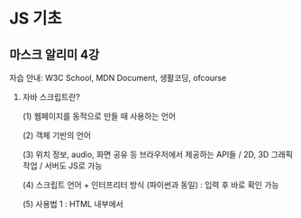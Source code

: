 # JS 기초
## 마스크 알리미 4강

자습 안내: W3C School, MDN Document, 생활코딩, ofcourse

1. 자바 스크립트란? 
   
    (1) 웹페이지를 동적으로 만들 때 사용하는 언어
    
    (2) 객체 기반의 언어
  
    (3) 위치 정보, audio, 화면 공유 등 브라우저에서 제공하는 API들 / 2D, 3D 그래픽 작업 / 서버도 JS로 가능
    
    (4) 스크립트 언어 + 인터프리터 방식 (파이썬과 동일) : 입력 후 바로 확인 가능
    
    (5) 사용법 1 : HTML 내부에서 <script> 태그 내에서 사용
        사용법 2 : .js 파일로 만들고 <script src="파일 경로"><script>
        
    
2. 변수

2.1 데이터 타입: boolean, null, undefined, number, string, symbol, object

2.2 var : 권장하지 않는 변수 선언 방식 

2.3 let : block scope 변수

2.4 const : 변하지 않는 데이터를 저장 (ex. pi, 객체)

2.5 변수 선언 방법
    
    (1) let booleanVal = true
    
    (2) let numverVal = 0
  
    (3) let nullVal = null
    
    (4) let stringVal = ''
    
    (5) let person = { name : "홍길동", phoneNum : "010-000-000" }
  
2.6 확인 방법: typeof(booleanVal)

3. 반복문

3.1 틀린 예시 
            
            for (const i = 0; i<10, i++){
                   
                   console.log(i);
              
              }
              
              이유: const i로 설정하면 i는 계속 0임
               
               수정: const -> let
              
               for (cosnt i in numInfo) {
              
                console.log(`기수: $(i), 서수: $(numInfo[i]}`);
                
                let i = 0;
                
                while ( i < 10) {
                
                console.log(i);
                i++;
                }
                
                
              
3. 조건문

    let score = prompt("점수를 입력하세요 1", 0);
    
    if ( score >= 90){
        console.log("A");
     }


4. DOM 다루기

4.1 Document Object Model : 웹페이지에 접근할 수 있게 해 주는 일종의 인터페이스, 자바스크립트와는 별개
자바스크립트에 DOM을 조작할 수 있는 API 존재

4.2 Node 선택하기

   let idObj = document.getElementById("main");

   let classObj = documnet.getElementsByClassNaem("sfbgx");

   let selectorObj = document.querySelector("#main")
  
   let selectorObj = document.querySelector(".sfbgx")

   let selectorObj = document.querySelectorAll(".sfbgx")

4.3 속성 변경하기

사용 가능한 속성: style, innerText, innerHtml

클릭하면 어느 위치에 있는지 알 수 있음 -> copyselector

let twoDoHee = document.querySelector("붙여넣기")

twoDoHee.style = "color:yellow; background-color:black;"

위와 동일

google.innerText = "양정우"

let googlelogo = document.querySelector("붙여넣기")

googlelogo.innerHTML = '<a herf="https://naver.com">네이버</a> //작은 따옴표 안 되면 ` 사용

let aTag = document.querySelector("붙여넣기")

aTag.href = "https://naver.com" // 누르면 네이버로 감

innerHTML과 innerText의 차이점: 태그가 아니라 텍스트 자체가 바뀜

추가하기: let newNode = document.createElement("p");

newNode.innerText = "new P tag";

let link = document.querySelector("붙여넣기")

link.appendChild(newNode); // 여러 번안 되는 이유 newNode가 object 타입이어서 이미 child로 들어있어서 한번만 추가됨


5. 함수

5.1 기본적인 형태

function ver1_appendNewNode(target, tag="p", text="기본값")
{
  let newTag = documnet.createElement(tag);
  newTag.innerText = text;
  target.appendChild(newTag);
 }
 
let targetNode = documnet.querySelector("붙여넣기")
 
ver1_appendNewNode(targetNode) //값 안 주고 기본값
 
ver1_appendNewNode(targetNode, "a") //a태그
  
ver1_appendNewNode(targetNode, "p", "나는 기본값이 아니야") // 여러번 반복했을 때 계속 추가 가능 뉴태그는 만들 때마다 생성됨 그래서 서로 다른 오브젝트임

5.2 익명 함수

let ver2_appendNewNode = function(target, tag="p", text="기본값"){
  let newTag = documnet.createElement(tag);
   newTag.innerText = text;
   
   target.appendChild(newTag);
}

5.3 화살표 함수

let ver3_appendNewNode = (target, tag="p", text="기본값") => {
  let newTag = documnet.createElement(tag);
   newTag.innerText = text;
   
   target.appendChild(newTag);
}
